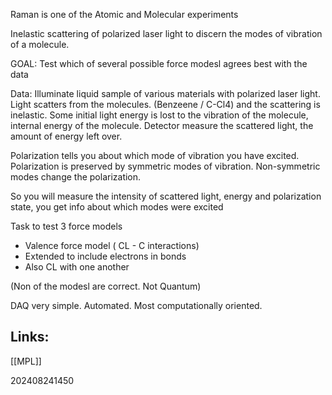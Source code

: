 
Raman is one of the Atomic and Molecular experiments

Inelastic scattering of polarized laser light to discern the modes of vibration of a molecule.
 
GOAL: Test which of several possible force modesl agrees best with the data
 
Data: Illuminate liquid sample of various materials with polarized laser light. Light scatters from the molecules. (Benzeene / C-Cl4) and the scattering is inelastic. Some initial light energy is lost to the vibration of the molecule, internal energy of the molecule. Detector measure the scattered light, the amount of energy left over.

Polarization tells you about which mode of vibration you have excited.
Polarization is preserved by symmetric modes of vibration.  Non-symmetric modes change the polarization. 

So you will measure the intensity of scattered light, energy and polarization state, you get info about which modes were excited

Task to test 3 force models
- Valence force model ( CL - C interactions)
- Extended to include electrons in bonds
- Also CL with one another

(Non of the modesl are correct. Not Quantum)

DAQ very simple. Automated. Most computationally oriented.


## Links: 
[[MPL]]


202408241450
